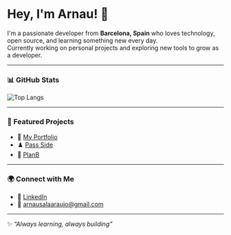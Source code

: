 # Hey, I'm Arnau! 👋

I'm a passionate developer from **Barcelona, Spain** who loves technology, open source, and learning something new every day.  
Currently working on personal projects and exploring new tools to grow as a developer.

---

### 📊 GitHub Stats
![Top Langs](https://github-readme-stats.vercel.app/api/top-langs/?username=arnau-sala&layout=compact&theme=blue_navy)  


---

### 📌 Featured Projects
- 🔗 [My Portfolio](https://arnau-sala.github.io/portfolio/)  
- ♟️ [Pass Side](https://github.com/arnau-sala/pass-side)  
- 🎉 [PlanB](https://github.com/arnau-sala/planB)  

---

### 🌍 Connect with Me
- 💼 [LinkedIn](https://www.linkedin.com/in/arnau-sala-araujo/)  
- 📧 arnausalaaraujo@gmail.com

---

✨ _“Always learning, always building”_
